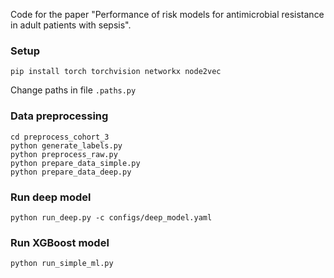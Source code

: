 Code for the paper "Performance of risk models for antimicrobial resistance in adult patients with sepsis".

### Setup
```
pip install torch torchvision networkx node2vec
```
Change paths in file ```.paths.py```

### Data preprocessing
```
cd preprocess_cohort_3
python generate_labels.py
python preprocess_raw.py
python prepare_data_simple.py
python prepare_data_deep.py
```

### Run deep model
```
python run_deep.py -c configs/deep_model.yaml
```

### Run XGBoost model
```
python run_simple_ml.py
```
